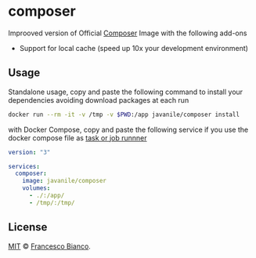 # composer

Improoved version of Official [Composer](https://hub.docker.com/_/composer) Image with the following add-ons

- Support for local cache (speed up 10x your development environment)

## Usage

Standalone usage, copy and paste the following command to install your dependencies avoiding download packages at each run

```sh
docker run --rm -it -v /tmp -v $PWD:/app javanile/composer install
```

with Docker Compose, copy and paste the following service if you use the docker compose file as [task or job runnner](https://github.com/javanile/docker-compose-job)

```yaml
version: "3"

services:
  composer:
    image: javanile/composer
    volumes:
      - ./:/app/
      - /tmp/:/tmp/
```

## License

[MIT](LICENSE) © [Francesco Bianco](https://github.com/francescobianco).
